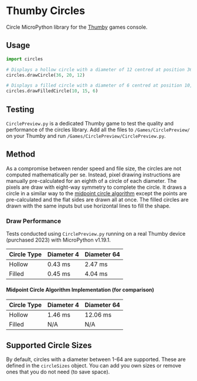 # Thumby Circles
Circle MicroPython library for the [Thumby](https://thumby.us/) games console.

## Usage

```python
import circles

# Displays a hollow circle with a diameter of 12 centred at position 36,20.
circles.drawCircle(36, 20, 12)

# Displays a filled circle with a diameter of 6 centred at position 10,15.
circles.drawFilledCircle(10, 15, 6)
```

## Testing
`CirclePreview.py` is a dedicated Thumby game to test the quality and performance of the circles library.
Add all the files to `/Games/CirclePreview/` on your Thumby and run `/Games/CirclePreview/CirclePreview.py`.

## Method
As a compromise between render speed and file size, the circles are not computed mathematically per se. Instead, pixel drawing instructions are manually pre-calculated for an eighth of a circle of each diameter. The pixels are draw with eight-way symmetry to complete the circle. It draws a circle in a similar way to the [midpoint circle algorithm](https://en.wikipedia.org/wiki/Midpoint_circle_algorithm) except the points are pre-calculated and the flat sides are drawn all at once. The filled circles are drawn with the same inputs but use horizontal lines to fill the shape.

### Draw Performance
Tests conducted using `CirclePreview.py` running on a real Thumby device (purchased 2023) with MicroPython v1.19.1.

| Circle Type | Diameter 4 | Diameter 64 |
| --- | --- | --- |
| Hollow | 0.43 ms | 2.47 ms |
| Filled | 0.45 ms | 4.04 ms |

#### Midpoint Circle Algorithm Implementation (for comparison)

| Circle Type | Diameter 4 | Diameter 64 |
| --- | --- | --- |
| Hollow | 1.46 ms | 12.06 ms |
| Filled | N/A | N/A |

## Supported Circle Sizes
By default, circles with a diameter between 1-64 are supported. These are defined in the `circleSizes` object. You can add you own sizes or remove ones that you do not need (to save space).
